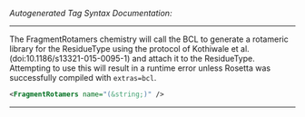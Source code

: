 <!-- THIS IS AN AUTOGENERATED FILE: Don't edit it directly, instead change the schema definition in the code itself. -->

_Autogenerated Tag Syntax Documentation:_

---
The FragmentRotamers chemistry will call the BCL to generate a rotameric library for the ResidueType using the protocol of Kothiwale et al. (doi:10.1186/s13321-015-0095-1) and attach it to the ResidueType. Attempting to use this will result in a runtime error unless Rosetta was successfully compiled with `extras=bcl`.

```xml
<FragmentRotamers name="(&string;)" />
```



---
